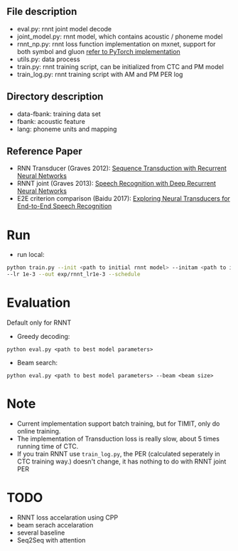 ## File description
* eval.py: rnnt joint model decode
* joint_model.py: rnnt model, which contains acoustic / phoneme model
* rnnt_np.py: rnnt loss function implementation on mxnet, support for both symbol and gluon [refer to PyTorch implementation](https://github.com/awni/transducer)
* utils.py: data process
* train.py: rnnt training script, can be initialized from CTC and PM model
* train_log.py: rnnt training script with AM and PM PER log

## Directory description
* data-fbank: training data set 
* fbank: acoustic feature
* lang: phoneme units and mapping

## Reference Paper
* RNN Transducer (Graves 2012): [Sequence Transduction with Recurrent Neural Networks](https://arxiv.org/abs/1211.3711)
* RNNT joint (Graves 2013): [Speech Recognition with Deep Recurrent Neural Networks](https://arxiv.org/abs/1303.5778 )
* E2E criterion comparison (Baidu 2017): [Exploring Neural Transducers for End-to-End Speech Recognition](https://arxiv.org/abs/1707.07413)

# Run
* run local:
```bash
python train.py --init <path to initial rnnt model> --initam <path to initial CTC model> --initpm <path to initital PM model> \
--lr 1e-3 --out exp/rnnt_lr1e-3 --schedule
```

# Evaluation
Default only for RNNT
* Greedy decoding:
```
python eval.py <path to best model parameters>
```
* Beam search:
```
python eval.py <path to best model parameters> --beam <beam size>
```

# Note
* Current implementation support batch training, but for TIMIT, only do online training.
* The implementation of Transduction loss is really slow, about 5 times running time of CTC.
* If you train RNNT use `train_log.py`, the PER (calculated seperately in CTC training way.) doesn't change, it has nothing to do with RNNT joint PER

# TODO
* RNNT loss accelaration using CPP
* beam serach accelaration
* several baseline
* Seq2Seq with attention